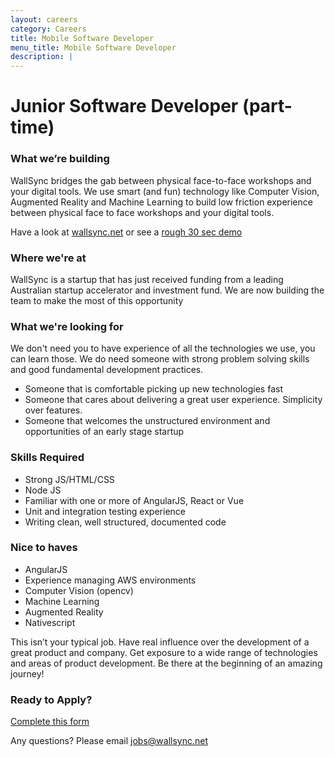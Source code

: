 ```yaml
---
layout: careers
category: Careers
title: Mobile Software Developer
menu_title: Mobile Software Developer
description: |
---
```


Junior Software Developer (part-time)
====================

### What we’re building

WallSync bridges the gab between physical face-to-face workshops and your digital tools.  We use smart (and fun) technology like Computer Vision, Augmented Reality and Machine Learning to build low friction experience between physical face to face workshops and your digital tools.

Have a look at [wallsync.net](wallsync.net) or see a [rough 30 sec demo](https://www.wallsync.net/30_sec_demo)

### Where we're at

WallSync is a startup that has just received funding from a leading Australian startup accelerator and investment fund.  We are now building the team to make the most of this opportunity

### What we're looking for

We don't need you to have experience of all the technologies we use, you can learn those.  We do need someone with strong problem solving skills and good fundamental development practices.

- Someone that is comfortable picking up new technologies fast
- Someone that cares about delivering a great user experience.  Simplicity over features.
- Someone that welcomes the unstructured environment and opportunities of an early stage startup

### Skills Required

- Strong JS/HTML/CSS
- Node JS
- Familiar with one or more of AngularJS, React or Vue
- Unit and integration testing experience
- Writing clean, well structured, documented code

###  Nice to haves

- AngularJS
- Experience managing AWS environments
- Computer Vision (opencv)
- Machine Learning 
- Augmented Reality
- Nativescript

This isn’t your typical job.  Have real influence over the development of a great product and company.  Get exposure to a wide range of technologies and areas of product development.  Be there at the beginning of an amazing journey!

### Ready to Apply?

[Complete this form](https://docs.google.com/forms/d/1fghhdVDLMWTXp8fb8SlRoZUpbLa4zrqzMWuDNG0-73E) 

Any questions?  Please email jobs@wallsync.net
